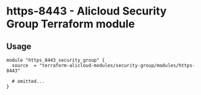 # https-8443 - Alicloud Security Group Terraform module

## Usage

```hcl
module "https_8443_security_group" {
  source  = "terraform-alicloud-modules/security-group/modules/https-8443"

  # omitted...
}
```

<!-- BEGINNING OF PRE-COMMIT-TERRAFORM DOCS HOOK -->
<!-- END OF PRE-COMMIT-TERRAFORM DOCS HOOK -->
